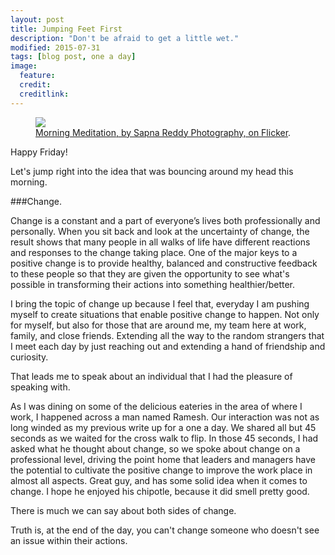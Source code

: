 ```yaml
---
layout: post
title: Jumping Feet First
description: "Don't be afraid to get a little wet."
modified: 2015-07-31
tags: [blog post, one a day]
image:
  feature:
  credit:
  creditlink:
---
```


<figure>
	<a href="https://farm1.staticflickr.com/423/20125463142_67fa4c63f5_h.jpg"><img src="https://farm1.staticflickr.com/423/20125463142_67fa4c63f5_h.jpg"></a>
	<figcaption><a href="https://flic.kr/p/wEqg2Q" title="Morning Meditation, by Sapna Reddy Photography, on Flicker">Morning Meditation, by Sapna Reddy Photography, on Flicker</a>.</figcaption>
</figure>

Happy Friday!

Let's jump right into the idea that was bouncing around my head this morning. 

###Change.

Change is a constant and a part of everyone’s lives both professionally and personally. When you sit back and look at the uncertainty of change, the result shows that many people in all walks of life have different reactions and responses to the change taking place. One of the major keys to a positive change is to provide healthy, balanced and constructive feedback to these people so that they are given the opportunity to see what's possible in transforming their actions into something healthier/better.

I bring the topic of change up because I feel that, everyday I am pushing myself to create situations that enable positive change to happen. Not only for myself, but also for those that are around me, my team here at work, family, and close friends. Extending all the way to the random strangers that I meet each day by just reaching out and extending a hand of friendship and curiosity.

That leads me to speak about an individual that I had the pleasure of speaking with. 

As I was dining on some of the delicious eateries in the area of where I work, I happened across a man named Ramesh. Our interaction was not as long winded as my previous write up for a one a day. We shared all but 45 seconds as we waited for the cross walk to flip. In those 45 seconds, I had asked what he thought about change, so we spoke about change on a professional level, driving the point home that leaders and managers have the potential to cultivate the positive change to improve the work place in almost all aspects. Great guy, and has some solid idea when it comes to change. I hope he enjoyed his chipotle, because it did smell pretty good.

There is much we can say about both sides of change.

Truth is, at the end of the day, you can't change someone who doesn't see an issue within their actions.

